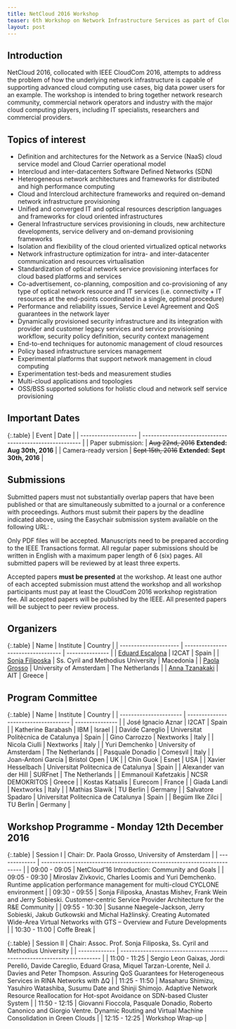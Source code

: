 ```yaml
---
title: NetCloud 2016 Workshop 
teaser: 6th Workshop on Network Infrastructure Services as part of Cloud Computing (NetCloud 2016) in conjunction with CloudCom 2016, Luxembourg, December 12, 2016.
layout: post
---
```

## Introduction

NetCloud 2016, collocated with IEEE CloudCom 2016, attempts to address the problem of how the underlying network infrastructure is capable of supporting advanced cloud computing use cases, big data power users for an example. The workshop is intended to bring together network research community, commercial network operators and industry with the major cloud computing players, including IT specialists, researchers and commercial providers.

## Topics of interest

* Definition and architectures for the Network as a Service (NaaS) cloud service model and Cloud Carrier operational model
* Intercloud and inter-datacenters Software Defined Networks (SDN)
* Heterogeneous network architectures and frameworks for distributed and high performance computing
* Cloud and Intercloud architecture frameworks and required on-demand network infrastructure provisioning
* Unified and converged IT and optical resources description languages and frameworks for cloud oriented infrastructures
* General Infrastructure services provisioning in clouds, new architecture developments, service delivery and on-demand provisioning frameworks
* Isolation and flexibility of the cloud oriented virtualized optical networks
* Network infrastructure optimization for intra- and inter-datacenter communication and resources virtualisation
* Standardization of optical network service provisioning interfaces for cloud based platforms and services
* Co-advertisement, co-planning, composition and co-provisioning of any type of optical network resource and IT services (i.e. connectivity + IT resources at the end-points coordinated in a single, optimal procedure)
* Performance and reliability issues, Service Level Agreement and QoS guarantees in the network layer
* Dynamically provisioned security infrastructure and its integration with provider and customer legacy services and service provisioning workflow, security policy definition, security context management
* End-to-end techniques for autonomic management of cloud resources
* Policy based infrastructure services management
* Experimental platforms that support network management in cloud computing
* Experimentation test-beds and measurement studies
* Multi-cloud applications and topologies
* OSS/BSS supported solutions for holistic cloud and network self service provisioning

## Important Dates

{:.table}
| Event                | Date                                                     |
| -------------------- | -------------------------------------------------------- |
| Paper submission:    | ~~Aug 22nd, 2016~~ **Extended: Aug 30th, 2016**   |
| Camera-ready version | ~~Sept 15th, 2016~~ **Extended: Sept 30th, 2016** |

## Submissions

Submitted papers must not substantially overlap papers that have been published or that are simultaneously submitted to a journal or a conference with proceedings. Authors must submit their papers by the deadline indicated above, using the Easychair submission system available on the following URL: .

Only PDF files will be accepted. Manuscripts need to be prepared according to the IEEE Transactions format. All regular paper submissions should be written in English with a maximum paper length of 6 (six) pages. All submitted papers will be reviewed by at least three experts.

Accepted papers **must be presented** at the workshop. At least one author of each accepted submission must attend the workshop and all workshop participants must pay at least the CloudCom 2016 workshop registration fee. All accepted papers will be published by the IEEE. All presented papers will be subject to peer review process.

## Organizers

{:.table}
| Name                  | Institute                          | Country         |
| --------------------- | ---------------------------------- | --------------- |
| [Eduard Escalona][38] | I2CAT                              | Spain           |
| [Sonja Filiposka][39] | Ss. Cyril and Methodius University | Macedonia       |
| [Paola Grosso][40]    | University of Amsterdam            | The Netherlands |
| [Anna Tzanakaki][41]  | AIT                                | Greece          |

## Program Committee

{:.table}
| Name                   | Institute                            | Country         |
| ---------------------- | ------------------------------------ | --------------- |
| José Ignacio Aznar     | I2CAT                                | Spain           |
| Katherine Barabash     | IBM                                  | Israel          |
| Davide Careglio        | Universitat Politècnica de Catalunya | Spain           |
| Gino Carrozzo          | Nextworks                            | Italy           |
| Nicola Ciulli          | Nextworks                            | Italy           |
| Yuri Demchenko         | University of Amsterdam              | The Netherlands |
| Pasquale Donadio       | Comesvil                             | Italy           |
| Joan-Antoni García     | Bristol Open                         | UK              |
| Chin Guok              | Esnet                                | USA             |
| Xavier Hesselbach      | Universitat Politecnica de Catalunya | Spain           |
| Alexander van der Hill | SURFnet                              | The Netherlands |
| Emmanouil Kafetzakis   | NCSR DEMOKRITOS                      | Greece          |
| Kostas Katsalis        | Eurecom                              | France          |
| Giada Landi            | Nextworks                            | Italy           |
| Mathias Slawik         | TU Berlin                            | Germany         |
| Salvatore Spadaro      | Universitat Politecnica de Catalunya | Spain           |
| Begüm Ilke Zilci       | TU Berlin                            | Germany         |

## Workshop Programme - Monday 12th December 2016

{:.table}
| Session I     | Chair: Dr. Paola Grosso, University of Amsterdam                        |
| ------------- | ----------------------------------------------------------------------- |
| 09:00 - 09:05 | NetCloud’16 Introduction: Community and Goals                           |
| 09:05 - 09:30 | Miroslav Zivkovic, Charles Loomis and Yuri Demchenko. Runtime application performance management for multi-cloud CYCLONE environment |
| 09:30 - 09:55  | Sonja Filiposka, Anastas Mishev, Frank Wein and Jerry Sobieski. Customer-centric Service Provider Architecture for the R&E Community |
| 09:55 - 10:30 | Susanne Naegele-Jackson, Jerry Sobieski, Jakub Gutkowski and Michal Hažlinský. Creating Automated Wide-Area Virtual Networks with GTS – Overview and Future Developments |
| 10:30 - 11:00 | Coffe Break                                                             |

{:.table}
| Session II    | Chair: Assoc. Prof. Sonja Filiposka, Ss. Cyril and Methodius University |
| ------------- | ----------------------------------------------------------------------- |
| 11:00 - 11:25 | Sergio Leon Gaixas, Jordi Perelló, Davide Careglio, Eduard Grasa, Miquel Tarzan-Lorente, Neil J. Davies and Peter Thompson. Assuring QoS Guarantees for Heterogeneous Services in RINA Networks with ΔQ |
| 11:25 - 11:50 | Masaharu Shimizu, Yasuhiro Watashiba, Susumu Date and Shinji Shimojo. Adaptive Network Resource Reallocation for Hot-spot Avoidance on SDN-based Cluster System |
| 11:50 - 12:15 | Giovanni Fioccola, Pasquale Donadio, Roberto Canonico and Giorgio Ventre. Dynamic Routing and Virtual Machine Consolidation in Green Clouds |
| 12:15 - 12:25 | Workshop Wrap-up                                                        |

[38]: mailto:eduard.escalona(at)i2cat.net
[39]: mailto:sonja.filiposka(at)finki.ukim.mk
[40]: mailto:p.grosso(at)uva.nl
[41]: mailto:atzanakaki(at)phys.uoa.gr
